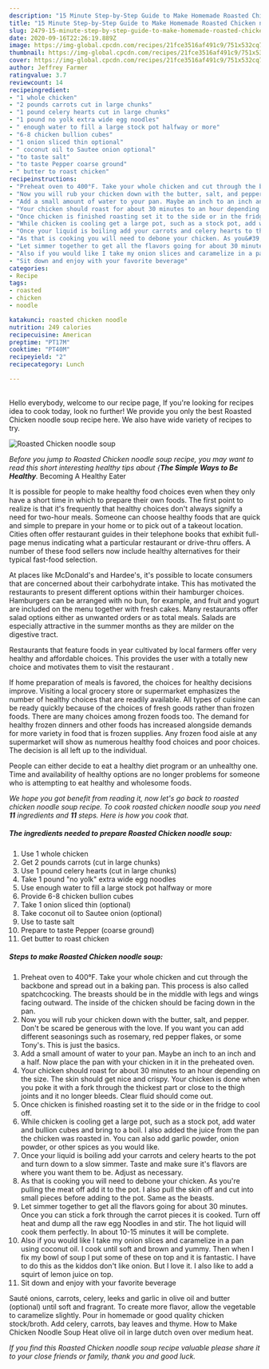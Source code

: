```yaml
---
description: "15 Minute Step-by-Step Guide to Make Homemade Roasted Chicken noodle soup"
title: "15 Minute Step-by-Step Guide to Make Homemade Roasted Chicken noodle soup"
slug: 2479-15-minute-step-by-step-guide-to-make-homemade-roasted-chicken-noodle-soup
date: 2020-09-16T22:26:19.889Z
image: https://img-global.cpcdn.com/recipes/21fce3516af491c9/751x532cq70/roasted-chicken-noodle-soup-recipe-main-photo.jpg
thumbnail: https://img-global.cpcdn.com/recipes/21fce3516af491c9/751x532cq70/roasted-chicken-noodle-soup-recipe-main-photo.jpg
cover: https://img-global.cpcdn.com/recipes/21fce3516af491c9/751x532cq70/roasted-chicken-noodle-soup-recipe-main-photo.jpg
author: Jeffrey Farmer
ratingvalue: 3.7
reviewcount: 14
recipeingredient:
- "1 whole chicken"
- "2 pounds carrots cut in large chunks"
- "1 pound celery hearts cut in large chunks"
- "1 pound no yolk extra wide egg noodles"
- " enough water to fill a large stock pot halfway or more"
- "6-8 chicken bullion cubes"
- "1 onion sliced thin optional"
- " coconut oil to Sautee onion optional"
- "to taste salt"
- "to taste Pepper coarse ground"
- " butter to roast chicken"
recipeinstructions:
- "Preheat oven to 400°F. Take your whole chicken and cut through the backbone and spread out in a baking pan. This process is also called spatchcocking. The breasts should be in the middle with legs and wings facing outward. The inside of the chicken should be facing down in the pan."
- "Now you will rub your chicken down with the butter, salt, and pepper. Don&#39;t be scared be generous with the love. If you want you can add different seasonings such as rosemary, red pepper flakes, or some Tony&#39;s. This is just the basics."
- "Add a small amount of water to your pan. Maybe an inch to an inch and a half. Now place the pan with your chicken in it in the preheated oven."
- "Your chicken should roast for about 30 minutes to an hour depending on the size. The skin should get nice and crispy. Your chicken is done when you poke it with a fork through the thickest part or close to the thigh joints and it no longer bleeds. Clear fluid should come out."
- "Once chicken is finished roasting set it to the side or in the fridge to cool off."
- "While chicken is cooling get a large pot, such as a stock pot, add water and bullion cubes and bring to a boil. I also added the juice from the pan the chicken was roasted in. You can also add garlic powder, onion powder, or other spices as you would like."
- "Once your liquid is boiling add your carrots and celery hearts to the pot and turn down to a slow simmer. Taste and make sure it&#39;s flavors are where you want them to be. Adjust as necessary."
- "As that is cooking you will need to debone your chicken. As you&#39;re pulling the meat off add it to the pot. I also pull the skin off and cut into small pieces before adding to the pot. Same as the beasts."
- "Let simmer together to get all the flavors going for about 30 minutes. Once you can stick a fork through the carrot pieces it is cooked. Turn off heat and dump all the raw egg Noodles in and stir. The hot liquid will cook them perfectly. In about 10-15 minutes it will be complete."
- "Also if you would like I take my onion slices and caramelize in a pan using coconut oil. I cook until soft and brown and yummy. Then when I fix my bowl of soup I put some of these on top and it is fantastic. I have to do this as the kiddos don&#39;t like onion. But I love it. I also like to add a squirt of lemon juice on top."
- "Sit down and enjoy with your favorite beverage"
categories:
- Recipe
tags:
- roasted
- chicken
- noodle

katakunci: roasted chicken noodle 
nutrition: 249 calories
recipecuisine: American
preptime: "PT17M"
cooktime: "PT40M"
recipeyield: "2"
recipecategory: Lunch

---
```

<br>
Hello everybody, welcome to our recipe page, If you're looking for recipes idea to cook today, look no further! We provide you only the best Roasted Chicken noodle soup recipe here. We also have wide variety of recipes to try.
<br>


![Roasted Chicken noodle soup](https://img-global.cpcdn.com/recipes/21fce3516af491c9/751x532cq70/roasted-chicken-noodle-soup-recipe-main-photo.jpg)

<i>Before you jump to Roasted Chicken noodle soup recipe, you may want to read this short interesting healthy tips about {<strong>The Simple Ways to Be Healthy</strong>.</i>
Becoming A Healthy Eater

It is possible for people to make healthy food choices even when they only have a short time in which to prepare their own foods. The first point to realize is that it's frequently that healthy choices don't always signify a need for two-hour meals. Someone can choose healthy foods that are quick and simple to prepare in your home or to pick out of a takeout location. Cities often offer restaurant guides in their telephone books that exhibit full-page menus indicating what a particular restaurant or drive-thru offers. A number of these food sellers now include healthy alternatives for their typical fast-food selection.

At places like McDonald's and Hardee's, it's possible to locate consumers that are concerned about their carbohydrate intake.  This has motivated the restaurants to present different options within their hamburger choices. Hamburgers can be arranged with no bun, for example, and fruit and yogurt are included on the menu together with fresh cakes. Many restaurants offer salad options either as unwanted orders or as total meals.  Salads are especially attractive in the summer months as they are milder on the digestive tract.

Restaurants that feature foods in year cultivated by local farmers offer very healthy and affordable choices.  This provides the user with a totally new choice and motivates them to visit the restaurant .

If home preparation of meals is favored, the choices for healthy decisions improve. Visiting a local grocery store or supermarket emphasizes the number of healthy choices that are readily available.  All types of cuisine can be ready quickly because of the choices of fresh goods rather than frozen foods. There are many choices among frozen foods too. The demand for healthy frozen dinners and other foods has increased alongside demands for more variety in food that is frozen supplies. Any frozen food aisle at any supermarket will show as numerous healthy food choices and poor choices. The decision is all left up to the individual.

People can either decide to eat a healthy diet program or an unhealthy one. Time and availability of healthy options are no longer problems for someone who is attempting to eat healthy and wholesome foods.


<i>We hope you got benefit from reading it, now let's go back to roasted chicken noodle soup recipe. To cook roasted chicken noodle soup you need <strong>11</strong> ingredients and <strong>11</strong> steps. Here is how you cook that.
</i>

##### The ingredients needed to prepare Roasted Chicken noodle soup:

1. Use 1 whole chicken
1. Get 2 pounds carrots (cut in large chunks)
1. Use 1 pound celery hearts (cut in large chunks)
1. Take 1 pound &#34;no yolk&#34; extra wide egg noodles
1. Use  enough water to fill a large stock pot halfway or more
1. Provide 6-8 chicken bullion cubes
1. Take 1 onion sliced thin (optional)
1. Take  coconut oil to Sautee onion (optional)
1. Use to taste salt
1. Prepare to taste Pepper (coarse ground)
1. Get  butter to roast chicken


##### Steps to make Roasted Chicken noodle soup:

1. Preheat oven to 400°F. Take your whole chicken and cut through the backbone and spread out in a baking pan. This process is also called spatchcocking. The breasts should be in the middle with legs and wings facing outward. The inside of the chicken should be facing down in the pan.
1. Now you will rub your chicken down with the butter, salt, and pepper. Don&#39;t be scared be generous with the love. If you want you can add different seasonings such as rosemary, red pepper flakes, or some Tony&#39;s. This is just the basics.
1. Add a small amount of water to your pan. Maybe an inch to an inch and a half. Now place the pan with your chicken in it in the preheated oven.
1. Your chicken should roast for about 30 minutes to an hour depending on the size. The skin should get nice and crispy. Your chicken is done when you poke it with a fork through the thickest part or close to the thigh joints and it no longer bleeds. Clear fluid should come out.
1. Once chicken is finished roasting set it to the side or in the fridge to cool off.
1. While chicken is cooling get a large pot, such as a stock pot, add water and bullion cubes and bring to a boil. I also added the juice from the pan the chicken was roasted in. You can also add garlic powder, onion powder, or other spices as you would like.
1. Once your liquid is boiling add your carrots and celery hearts to the pot and turn down to a slow simmer. Taste and make sure it&#39;s flavors are where you want them to be. Adjust as necessary.
1. As that is cooking you will need to debone your chicken. As you&#39;re pulling the meat off add it to the pot. I also pull the skin off and cut into small pieces before adding to the pot. Same as the beasts.
1. Let simmer together to get all the flavors going for about 30 minutes. Once you can stick a fork through the carrot pieces it is cooked. Turn off heat and dump all the raw egg Noodles in and stir. The hot liquid will cook them perfectly. In about 10-15 minutes it will be complete.
1. Also if you would like I take my onion slices and caramelize in a pan using coconut oil. I cook until soft and brown and yummy. Then when I fix my bowl of soup I put some of these on top and it is fantastic. I have to do this as the kiddos don&#39;t like onion. But I love it. I also like to add a squirt of lemon juice on top.
1. Sit down and enjoy with your favorite beverage


Sauté onions, carrots, celery, leeks and garlic in olive oil and butter (optional) until soft and fragrant. To create more flavor, allow the vegetable to caramelize slightly. Pour in homemade or good quality chicken stock/broth. Add celery, carrots, bay leaves and thyme. How to Make Chicken Noodle Soup Heat olive oil in large dutch oven over medium heat. 

<i>If you find this Roasted Chicken noodle soup recipe valuable please share it to your close friends or family, thank you and good luck.</i>
